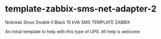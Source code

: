 # template-zabbix-sms-net-adapter-2
Nobreak Sinus Double II Black 15 kVA SMS TEMPLATE ZABBIX

An initial template to help with this type of UPS.
All help is welcome.
